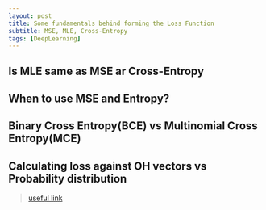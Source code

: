 ```yaml
---
layout: post
title: Some fundamentals behind forming the Loss Function
subtitle: MSE, MLE, Cross-Entropy
tags: [DeepLearning]
---
```



## Is MLE same as MSE ar Cross-Entropy

## When to use MSE and Entropy?

## Binary Cross Entropy(BCE) vs Multinomial Cross Entropy(MCE)

## Calculating loss against OH vectors vs Probability distribution

> [useful link](https://glassboxmedicine.com/2019/12/07/connections-log-likelihood-cross-entropy-kl-divergence-logistic-regression-and-neural-networks/#:~:text=The%20difference%20between%20MLE%20and,that%20people%20typically%20care%20about.)
